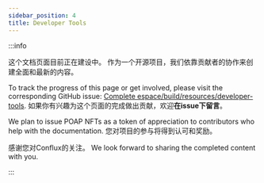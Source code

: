 ```yaml
---
sidebar_position: 4
title: Developer Tools
---
```


:::info

这个文档页面目前正在建设中。 作为一个开源项目，我们依靠贡献者的协作来创建全面和最新的内容。

To track the progress of this page or get involved, please visit the corresponding GitHub issue: [Complete espace/build/resources/developer-tools](https://github.com/Conflux-Chain/conflux-documentation/issues/122). 如果你有兴趣为这个页面的完成做出贡献，欢迎**在issue下留言**。

We plan to issue POAP NFTs as a token of appreciation to contributors who help with the documentation. 您对项目的参与将得到认可和奖励。

感谢您对Conflux的关注。 We look forward to sharing the completed content with you.

:::
